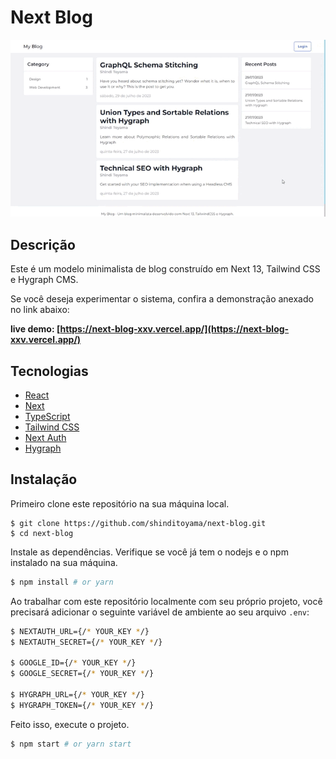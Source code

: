 # Next Blog

![screenshot](https://raw.githubusercontent.com/shinditoyama/next-blog/main/public/assets/blog.gif)

## Descrição

Este é um modelo minimalista de blog construído em Next 13, Tailwind CSS e Hygraph CMS.

Se você deseja experimentar o sistema, confira a demonstração anexado no link abaixo:

**live demo: [https://next-blog-xxv.vercel.app/](https://next-blog-xxv.vercel.app/)**

## Tecnologias

- [React](https://react.dev/)
- [Next](https://nextjs.org/)
- [TypeScript](https://www.typescriptlang.org/)
- [Tailwind CSS](https://tailwindcss.com/)
- [Next Auth](https://next-auth.js.org/)
- [Hygraph](https://hygraph.com/)

## Instalação

Primeiro clone este repositório na sua máquina local.

```
$ git clone https://github.com/shinditoyama/next-blog.git
$ cd next-blog
```

Instale as dependências. Verifique se você já tem o nodejs e o npm instalado na sua máquina.

```bash
$ npm install # or yarn
```

Ao trabalhar com este repositório localmente com seu próprio projeto, você precisará adicionar o seguinte variável de ambiente ao seu arquivo `.env`:

```bash
$ NEXTAUTH_URL={/* YOUR_KEY */}
$ NEXTAUTH_SECRET={/* YOUR_KEY */}

$ GOOGLE_ID={/* YOUR_KEY */}
$ GOOGLE_SECRET={/* YOUR_KEY */}

$ HYGRAPH_URL={/* YOUR_KEY */}
$ HYGRAPH_TOKEN={/* YOUR_KEY */}
```

Feito isso, execute o projeto.

```bash
$ npm start # or yarn start
```
